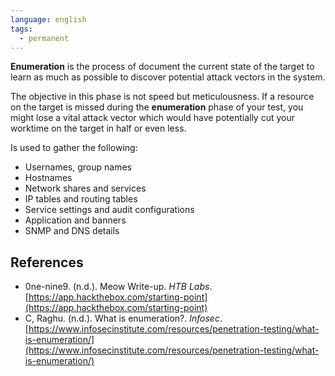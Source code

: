 ```yaml
---
language: english
tags:
  - permanent
---
```



**Enumeration** is the process of document the current state of the target to learn as much as possible to discover potential attack vectors in the system.

The objective in this phase is not speed but meticulousness. If a resource on the target is missed during the **enumeration** phase of your test, you might lose a vital attack vector which would have potentially cut your worktime on the target in half or even less.

Is used to gather the following:

- Usernames, group names
- Hostnames
- Network shares and services
- IP tables and routing tables
- Service settings and audit configurations
- Application and banners
- SNMP and DNS details

## References

- 0ne-nine9. (n.d.). <span class="reference-title">Meow Write-up</span>. _HTB Labs_.[https://app.hackthebox.com/starting-point](https://app.hackthebox.com/starting-point)
- C, Raghu. (n.d.). <span class="reference-title">What is enumeration?</span>. _Infosec_. [https://www.infosecinstitute.com/resources/penetration-testing/what-is-enumeration/](https://www.infosecinstitute.com/resources/penetration-testing/what-is-enumeration/)
